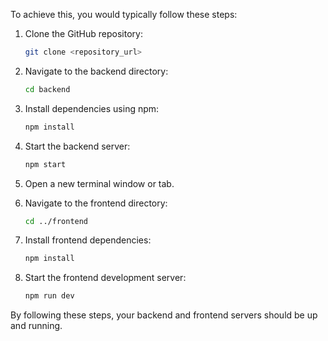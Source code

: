 To achieve this, you would typically follow these steps:

1. Clone the GitHub repository:
   ```bash
   git clone <repository_url>
   ```

2. Navigate to the backend directory:
   ```bash
   cd backend
   ```

3. Install dependencies using npm:
   ```bash
   npm install
   ```

4. Start the backend server:
   ```bash
   npm start
   ```

5. Open a new terminal window or tab.

6. Navigate to the frontend directory:
   ```bash
   cd ../frontend
   ```

7. Install frontend dependencies:
   ```bash
   npm install
   ```

8. Start the frontend development server:
   ```bash
   npm run dev
   ```

By following these steps, your backend and frontend servers should be up and running.